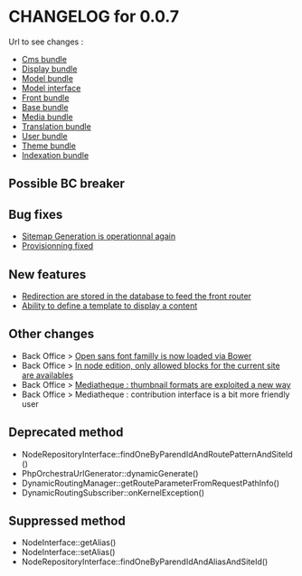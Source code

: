 # CHANGELOG for 0.0.7

Url to see changes : 

 - [Cms bundle](https://github.com/itkg/phporchestra-cms-bundle/compare/v0.0.6...v0.0.7)
 - [Display bundle](https://github.com/itkg/phporchestra-display-bundle/compare/v0.0.6...v0.0.7)
 - [Model bundle](https://github.com/itkg/phporchestra-model-bundle/compare/v0.0.6...v0.0.7)
 - [Model interface](https://github.com/itkg/phporchestra-model-interface/compare/v0.0.6...v0.0.7)
 - [Front bundle](https://github.com/itkg/phporchestra-front-bundle/compare/v0.0.6...v0.0.7)
 - [Base bundle](https://github.com/itkg/phporchestra-base-bundle/compare/v0.0.6...v0.0.7)
 - [Media bundle](https://github.com/itkg/phporchestra-media-bundle/compare/v0.0.6...v0.0.7)
 - [Translation bundle](https://github.com/itkg/phporchestra-translation-bundle/compare/v0.0.6...v0.0.7)
 - [User bundle](https://github.com/itkg/phporchestra-user-bundle/compare/v0.0.6...v0.0.7)
 - [Theme bundle](https://github.com/itkg/phporchestra-theme-bundle/compare/v0.0.6...v0.0.7)
 - [Indexation bundle](https://github.com/itkg/phporchestra-indexation-bundle/compare/v0.0.6...v0.0.7)

## Possible BC breaker

## Bug fixes

 - [Sitemap Generation is operationnal again](https://trello.com/c/rljOEviq/589-etq-ufront-je-peux-avoir-la-generation-du-sitemap)
 - [Provisionning fixed](https://trello.com/c/mjNqr6uy/566-2-etq-dev-je-peux-provisionner-ma-machine)

## New features

 - [Redirection are stored in the database to feed the front router](https://trello.com/c/KiZmddVh/536-etq-ufront-si-j-accede-a-une-url-d-un-node-qui-n-est-plus-publie-je-recois-une-redirection-301-sur-le-node-publie-6)
 - [Ability to define a template to display a content](https://trello.com/c/UtJuPz5R/567-3-etq-ubo-j-ai-acces-a-un-champ-de-type-wysiwyg-dans-le-block-contentlist-permettant-de-definir-le-template-a-utiliser-pour-affi)

## Other changes

 - Back Office > [Open sans font familly is now loaded via Bower](https://trello.com/c/4ioDDQLt/484-0-5-etq-que-dev-j-ai-fonts-googleapis-dans-bower)
 - Back Office > [In node edition, only allowed blocks for the current site are availables](https://trello.com/c/feVdcqK9/482-1-etq-ubo-je-prends-en-compte-la-liste-des-blocks-dispo-pour-le-site-courant-quand-je-construit-la-liste-des-blocks-sur-la-colon)
 - Back Office > [Mediatheque : thumbnail formats are exploited a new way](https://trello.com/c/GUJnf6Mo/523-2-etq-ubo-lorsque-je-crop-l-image-doit-tenir-dans-le-rectangle-defini-il-peut-y-avoir-du-vide-autour)
 - Back Office > Mediatheque : contribution interface is a bit more friendly user

## Deprecated method

 - NodeRepositoryInterface::findOneByParendIdAndRoutePatternAndSiteId()
 - PhpOrchestraUrlGenerator::dynamicGenerate()
 - DynamicRoutingManager::getRouteParameterFromRequestPathInfo()
 - DynamicRoutingSubscriber::onKernelException()

## Suppressed method

 - NodeInterface::getAlias()
 - NodeInterface::setAlias()
 - NodeRepositoryInterface::findOneByParendIdAndAliasAndSiteId()
